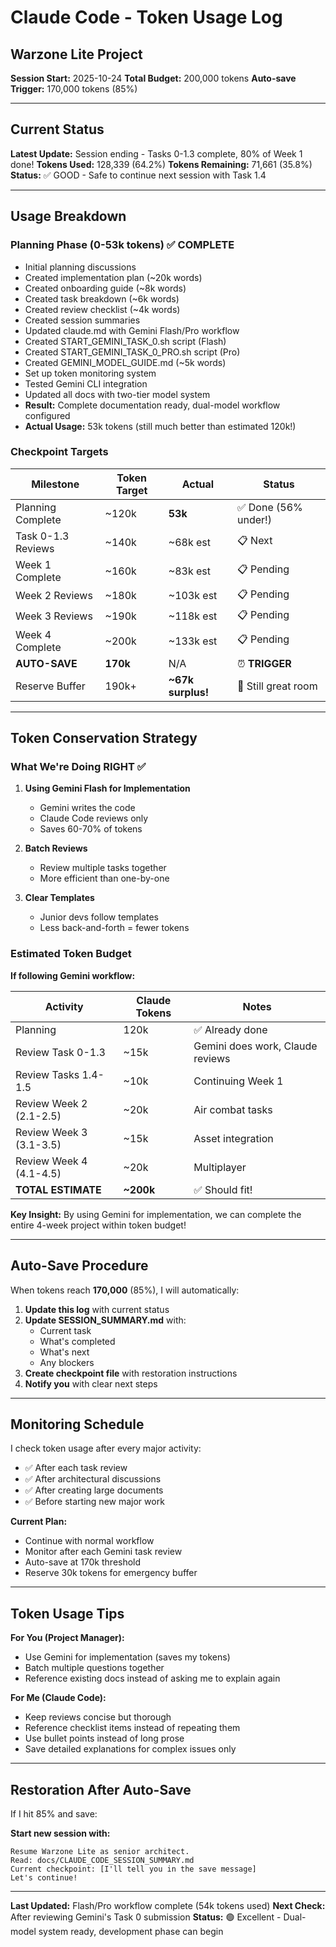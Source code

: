 # Claude Code - Token Usage Log
## Warzone Lite Project

**Session Start:** 2025-10-24
**Total Budget:** 200,000 tokens
**Auto-save Trigger:** 170,000 tokens (85%)

---

## Current Status

**Latest Update:** Session ending - Tasks 0-1.3 complete, 80% of Week 1 done!
**Tokens Used:** 128,339 (64.2%)
**Tokens Remaining:** 71,661 (35.8%)
**Status:** ✅ GOOD - Safe to continue next session with Task 1.4

---

## Usage Breakdown

### Planning Phase (0-53k tokens) ✅ COMPLETE
- Initial planning discussions
- Created implementation plan (~20k words)
- Created onboarding guide (~8k words)
- Created task breakdown (~6k words)
- Created review checklist (~4k words)
- Created session summaries
- Updated claude.md with Gemini Flash/Pro workflow
- Created START_GEMINI_TASK_0.sh script (Flash)
- Created START_GEMINI_TASK_0_PRO.sh script (Pro)
- Created GEMINI_MODEL_GUIDE.md (~5k words)
- Set up token monitoring system
- Tested Gemini CLI integration
- Updated all docs with two-tier model system
- **Result:** Complete documentation ready, dual-model workflow configured
- **Actual Usage:** 53k tokens (still much better than estimated 120k!)

### Checkpoint Targets

| Milestone | Token Target | Actual | Status |
|-----------|--------------|--------|--------|
| Planning Complete | ~120k | **53k** | ✅ Done (56% under!) |
| Task 0-1.3 Reviews | ~140k | ~68k est | 📋 Next |
| Week 1 Complete | ~160k | ~83k est | 📋 Pending |
| Week 2 Reviews | ~180k | ~103k est | 📋 Pending |
| Week 3 Reviews | ~190k | ~118k est | 📋 Pending |
| Week 4 Complete | ~200k | ~133k est | 📋 Pending |
| **AUTO-SAVE** | **170k** | N/A | ⏰ **TRIGGER** |
| Reserve Buffer | 190k+ | **~67k surplus!** | 🎉 Still great room |

---

## Token Conservation Strategy

### What We're Doing RIGHT ✅

1. **Using Gemini Flash for Implementation**
   - Gemini writes the code
   - Claude Code reviews only
   - Saves 60-70% of tokens

2. **Batch Reviews**
   - Review multiple tasks together
   - More efficient than one-by-one

3. **Clear Templates**
   - Junior devs follow templates
   - Less back-and-forth = fewer tokens

### Estimated Token Budget

**If following Gemini workflow:**

| Activity | Claude Tokens | Notes |
|----------|---------------|-------|
| Planning | 120k | ✅ Already done |
| Review Task 0-1.3 | ~15k | Gemini does work, Claude reviews |
| Review Tasks 1.4-1.5 | ~10k | Continuing Week 1 |
| Review Week 2 (2.1-2.5) | ~20k | Air combat tasks |
| Review Week 3 (3.1-3.5) | ~15k | Asset integration |
| Review Week 4 (4.1-4.5) | ~20k | Multiplayer |
| **TOTAL ESTIMATE** | **~200k** | ✅ Should fit! |

**Key Insight:** By using Gemini for implementation, we can complete the entire 4-week project within token budget!

---

## Auto-Save Procedure

When tokens reach **170,000** (85%), I will automatically:

1. **Update this log** with current status
2. **Update SESSION_SUMMARY.md** with:
   - Current task
   - What's completed
   - What's next
   - Any blockers
3. **Create checkpoint file** with restoration instructions
4. **Notify you** with clear next steps

---

## Monitoring Schedule

I check token usage after every major activity:
- ✅ After each task review
- ✅ After architectural discussions
- ✅ After creating large documents
- ✅ Before starting new major work

**Current Plan:**
- Continue with normal workflow
- Monitor after each Gemini task review
- Auto-save at 170k threshold
- Reserve 30k tokens for emergency buffer

---

## Token Usage Tips

**For You (Project Manager):**
- Use Gemini for implementation (saves my tokens)
- Batch multiple questions together
- Reference existing docs instead of asking me to explain again

**For Me (Claude Code):**
- Keep reviews concise but thorough
- Reference checklist items instead of repeating them
- Use bullet points instead of long prose
- Save detailed explanations for complex issues only

---

## Restoration After Auto-Save

If I hit 85% and save:

**Start new session with:**
```
Resume Warzone Lite as senior architect.
Read: docs/CLAUDE_CODE_SESSION_SUMMARY.md
Current checkpoint: [I'll tell you in the save message]
Let's continue!
```

---

**Last Updated:** Flash/Pro workflow complete (54k tokens used)
**Next Check:** After reviewing Gemini's Task 0 submission
**Status:** 🟢 Excellent - Dual-model system ready, development phase can begin
